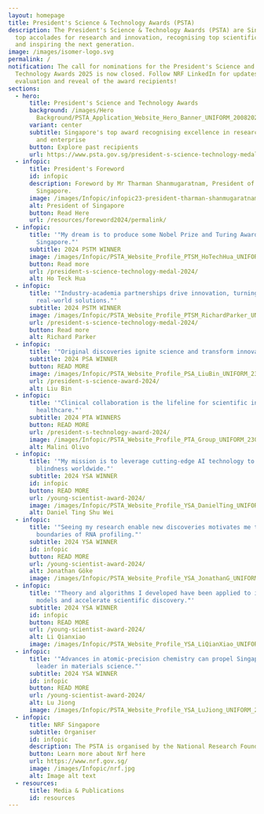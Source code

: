 ```yaml
---
layout: homepage
title: President's Science & Technology Awards (PSTA)
description: The President's Science & Technology Awards (PSTA) are Singapore's
  top accolades for research and innovation, recognising top scientific talent
  and inspiring the next generation.
image: /images/isomer-logo.svg
permalink: /
notification: The call for nominations for the President's Science and
  Technology Awards 2025 is now closed. Follow NRF LinkedIn for updates on our
  evaluation and reveal of the award recipients!
sections:
  - hero:
      title: President's Science and Technology Awards
      background: /images/Hero
        Background/PSTA_Application_Website_Hero_Banner_UNIFORM_20082024_2__1_.png
      variant: center
      subtitle: Singapore's top award recognising excellence in research, innovation
        and enterprise
      button: Explore past recipients
      url: https://www.psta.gov.sg/president-s-science-technology-medal-2024/
  - infopic:
      title: President's Foreword
      id: infopic
      description: Foreword by Mr Tharman Shanmugaratnam, President of The Republic of
        Singapore.
      image: /images/Infopic/infopic23-president-tharman-shanmugaratnam.png
      alt: President of Singapore
      button: Read Here
      url: /resources/foreword2024/permalink/
  - infopic:
      title: '"My dream is to produce some Nobel Prize and Turing Award winners for
        Singapore."'
      subtitle: 2024 PSTM WINNER
      image: /images/Infopic/PSTA_Website_Profile_PTSM_HoTechHua_UNIFORM_23092024.png
      button: Read more
      url: /president-s-science-technology-medal-2024/
      alt: Ho Teck Hua
  - infopic:
      title: '"Industry-academia partnerships drive innovation, turning research into
        real-world solutions."'
      subtitle: 2024 PSTM WINNER
      image: /images/Infopic/PSTA_Website_Profile_PTSM_RichardParker_UNIFORM_23092024__1_.png
      url: /president-s-science-technology-medal-2024/
      button: Read more
      alt: Richard Parker
  - infopic:
      title: '"Original discoveries ignite science and transform innovation."'
      subtitle: 2024 PSA WINNER
      button: READ MORE
      image: /images/Infopic/PSTA_Website_Profile_PSA_LiuBin_UNIFORM_23092024.png
      url: /president-s-science-award-2024/
      alt: Liu Bin
  - infopic:
      title: '"Clinical collaboration is the lifeline for scientific innovation in
        healthcare."'
      subtitle: 2024 PTA WINNERS
      button: READ MORE
      url: /president-s-technology-award-2024/
      image: /images/Infopic/PSTA_Website_Profile_PTA_Group_UNIFORM_23092024.png
      alt: Malini Olivo
  - infopic:
      title: '"My mission is to leverage cutting-edge AI technology to prevent
        blindness worldwide."'
      subtitle: 2024 YSA WINNER
      id: infopic
      button: READ MORE
      url: /young-scientist-award-2024/
      image: /images/Infopic/PSTA_Website_Profile_YSA_DanielTing_UNIFORM_23092024.png
      alt: Daniel Ting Shu Wei
  - infopic:
      title: '"Seeing my research enable new discoveries motivates me to push the
        boundaries of RNA profiling."'
      subtitle: 2024 YSA WINNER
      id: infopic
      button: READ MORE
      url: /young-scientist-award-2024/
      alt: Jonathan Göke
      image: /images/Infopic/PSTA_Website_Profile_YSA_JonathanG_UNIFORM_23092024.png
  - infopic:
      title: '"Theory and algorithms I developed have been applied to improve AI
        models and accelerate scientific discovery."'
      subtitle: 2024 YSA WINNER
      id: infopic
      button: READ MORE
      url: /young-scientist-award-2024/
      alt: Li Qianxiao
      image: /images/Infopic/PSTA_Website_Profile_YSA_LiQianXiao_UNIFORM_23092024.png
  - infopic:
      title: '"Advances in atomic-precision chemistry can propel Singapore to be a
        leader in materials science."'
      subtitle: 2024 YSA WINNER
      id: infopic
      button: READ MORE
      url: /young-scientist-award-2024/
      alt: Lu Jiong
      image: /images/Infopic/PSTA_Website_Profile_YSA_LuJiong_UNIFORM_23092024.png
  - infopic:
      title: NRF Singapore
      subtitle: Organiser
      id: infopic
      description: The PSTA is organised by the National Research Foundation
      button: Learn more about Nrf here
      url: https://www.nrf.gov.sg/
      image: /images/Infopic/nrf.jpg
      alt: Image alt text
  - resources:
      title: Media & Publications
      id: resources
---
```

